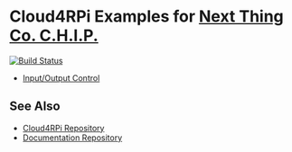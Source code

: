 Cloud4RPi Examples for [Next Thing Co. C.H.I.P.](https://getchip.com/pages/chip)
==============================================================================

[![Build Status](https://travis-ci.org/cloud4rpi/chip-examples.svg?branch=master)](https://travis-ci.org/cloud4rpi/chip-examples)

* [Input/Output Control](control.py)


## See Also

* [Cloud4RPi Repository](https://github.com/cloud4rpi/cloud4rpi)
* [Documentation Repository](https://github.com/cloud4rpi/docs)